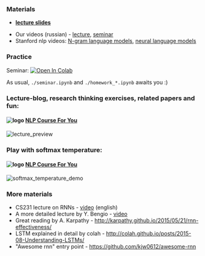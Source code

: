 

### Materials
- [__lecture slides__](https://drive.google.com/file/d/1wQ8VRiKLxfqAndLh3Djr1jIMixacznQF/view?usp=sharing)
* Our videos (russian) - [lecture](https://yadi.sk/i/xONJD2llbRbwlA), [seminar](https://yadi.sk/i/UXa6vq2FZ5IASg)
* Stanford nlp videos: [N-gram language models](https://archive.org/details/41IntroductionToNGramsStanfordNLPProfessorDanJurafskyChrisManning/), [neural language models](https://www.youtube.com/watch?v=Keqep_PKrY8)

### Practice
Seminar: [![Open In Colab](https://colab.research.google.com/assets/colab-badge.svg)](https://colab.research.google.com/github/yandexdataschool/nlp_course/blob/2021/week03_lm/seminar.ipynb)

As usual, `./seminar.ipynb` and `./homework_*.ipynb` awaits you :)

### Lecture-blog, research thinking exercises, related papers and fun: 
#### ![logo](../resources/course_logo.png) [NLP Course For You](https://lena-voita.github.io/nlp_course.html#preview_lang_models) 
![lecture_preview](../resources/nlp2020_gifs/language_modeling.gif)

### Play with softmax temperature:
#### ![logo](../resources/course_logo.png) [NLP Course For You](https://lena-voita.github.io/nlp_course/language_modeling.html#generation_strategies_temperature) 
![softmax_temperature_demo](../resources/nlp2020_gifs/softmax_temperature.gif)



### More materials
* CS231 lecture on RNNs - [video](https://www.youtube.com/watch?v=iX5V1WpxxkY) (english)
* A more detailed lecture by Y. Bengio - [video](https://www.youtube.com/watch?v=xK-bzjIQkmM)
* Great reading by A. Karpathy - http://karpathy.github.io/2015/05/21/rnn-effectiveness/
* LSTM explained in detail by colah - http://colah.github.io/posts/2015-08-Understanding-LSTMs/
* "Awesome rnn" entry point - https://github.com/kjw0612/awesome-rnn

